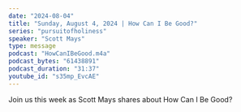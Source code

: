 ```yaml
---
date: "2024-08-04"
title: "Sunday, August 4, 2024 | How Can I Be Good?"
series: "pursuitofholiness"
speaker: "Scott Mays"
type: message
podcast: "HowCanIBeGood.m4a"
podcast_bytes: "61438891"
podcast_duration: "31:37"
youtube_id: "s35mp_EvcAE"
---
```

Join us this week as Scott Mays shares about How Can I Be Good?
